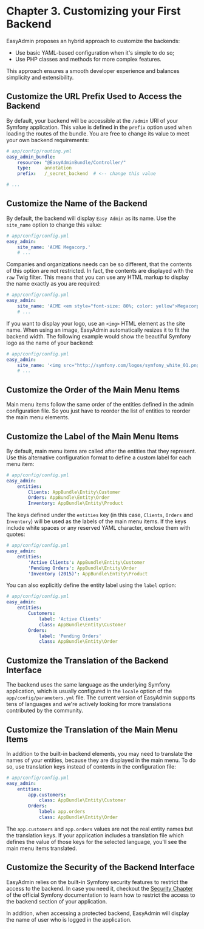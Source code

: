 Chapter 3. Customizing your First Backend
=========================================

EasyAdmin proposes an hybrid approach to customize the backends:

  * Use basic YAML-based configuration when it's simple to do so;
  * Use PHP classes and methods for more complex features.

This approach ensures a smooth developer experience and balances simplicity
and extensibility.

Customize the URL Prefix Used to Access the Backend
---------------------------------------------------

By default, your backend will be accessible at the `/admin` URI of your Symfony
application. This value is defined in the `prefix` option used when loading
the routes of the bundle. You are free to change its value to meet your own
backend requirements:

```yaml
# app/config/routing.yml
easy_admin_bundle:
    resource: "@EasyAdminBundle/Controller/"
    type:     annotation
    prefix:   /_secret_backend  # <-- change this value

# ...
```

Customize the Name of the Backend
---------------------------------

By default, the backend will display `Easy Admin` as its name. Use the
`site_name` option to change this value:

```yaml
# app/config/config.yml
easy_admin:
    site_name: 'ACME Megacorp.'
    # ...
```

Companies and organizations needs can be so different, that the contents of
this option are not restricted. In fact, the contents are displayed with
the `raw` Twig filter. This means that you can use any HTML markup to display
the name exactly as you are required:

```yaml
# app/config/config.yml
easy_admin:
    site_name: 'ACME <em style="font-size: 80%; color: yellow">Megacorp.</em>'
    # ...
```

If you want to display your logo, use an `<img>` HTML element as the site
name. When using an image, EasyAdmin automatically resizes it to fit the
backend width. The following example would show the beautiful Symfony logo as
the name of your backend:

```yaml
# app/config/config.yml
easy_admin:
    site_name: '<img src="http://symfony.com/logos/symfony_white_01.png" />'
    # ...
```

Customize the Order of the Main Menu Items
------------------------------------------

Main menu items follow the same order of the entities defined in the admin
configuration file. So you just have to reorder the list of entities to
reorder the main menu elements.

Customize the Label of the Main Menu Items
------------------------------------------

By default, main menu items are called after the entities that they represent.
Use this alternative configuration format to define a custom label for each
menu item:

```yaml
# app/config/config.yml
easy_admin:
    entities:
        Clients: AppBundle\Entity\Customer
        Orders: AppBundle\Entity\Order
        Inventory: AppBundle\Entity\Product
```

The keys defined under the `entities` key (in this case, `Clients`, `Orders`
and `Inventory`) will be used as the labels of the main menu items. If the
keys include white spaces or any reserved YAML character, enclose them with
quotes:

```yaml
# app/config/config.yml
easy_admin:
    entities:
        'Active Clients': AppBundle\Entity\Customer
        'Pending Orders': AppBundle\Entity\Order
        'Inventory (2015)': AppBundle\Entity\Product
```

You can also explicitly define the entity label using the `label` option:

```yaml
# app/config/config.yml
easy_admin:
    entities:
        Customers: 
            label: 'Active Clients'
            class: AppBundle\Entity\Customer
        Orders: 
            label: 'Pending Orders'
            class: AppBundle\Entity\Order
```

Customize the Translation of the Backend Interface
--------------------------------------------------

The backend uses the same language as the underlying Symfony application, which
is usually configured in the `locale` option of the `app/config/parameters.yml`
file. The current version of EasyAdmin supports tens of languages and we're
actively looking for more translations contributed by the community.

Customize the Translation of the Main Menu Items
------------------------------------------------

In addition to the built-in backend elements, you may need to translate the
names of your entities, because they are displayed in the main menu. To do so,
use translation keys instead of contents in the configuration file:

```yaml
# app/config/config.yml
easy_admin:
    entities:
        app.customers:
            class: AppBundle\Entity\Customer
        Orders: 
            label: app.orders
            class: AppBundle\Entity\Order
```

The `app.customers` and `app.orders` values are not the real entity names but
the translation keys. If your application includes a translation file which
defines the value of those keys for the selected language, you'll see the main
menu items translated.

Customize the Security of the Backend Interface
-----------------------------------------------

EasyAdmin relies on the built-in Symfony security features to restrict the
access to the backend. In case you need it, checkout the
[Security Chapter](http://symfony.com/doc/current/book/security.html) of the
official Symfony documentation to learn how to restrict the access to the
backend section of your application.

In addition, when accessing a protected backend, EasyAdmin will display the
name of user who is logged in the application.
